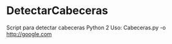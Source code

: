 # DetectarCabeceras
Script para detectar cabeceras 
Python 2
Uso:
Cabeceras.py -o http://google.com
